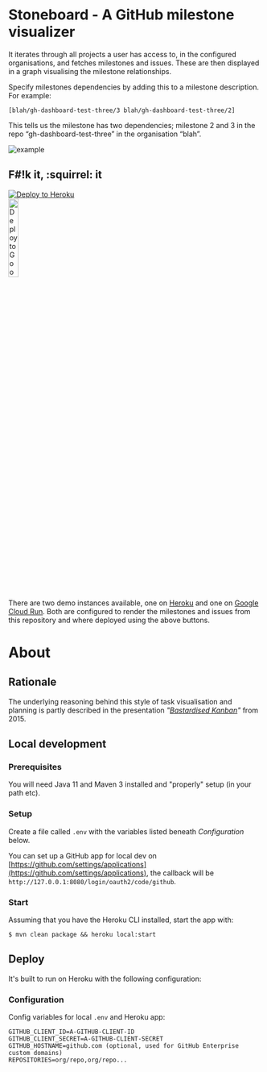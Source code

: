 # Stoneboard - A GitHub milestone visualizer

It iterates through all projects a user has access to, in the configured organisations, and fetches milestones and issues. These are then displayed in a graph visualising the milestone relationships.

Specify milestones dependencies by adding this to a milestone description. For example:

`[blah/gh-dashboard-test-three/3 blah/gh-dashboard-test-three/2]`

This tells us the milestone has two dependencies; milestone 2 and 3 in the repo “gh-dashboard-test-three” in the organisation “blah”.

![example](stoneboard-example.png)

## F#!k it, :squirrel: it

<a href="https://heroku.com/deploy"><img src="https://www.herokucdn.com/deploy/button.svg" alt="Deploy to Heroku"></a>
<br/>
<a href="https://deploy.cloud.run"><img src="https://deploy.cloud.run/button.svg" width="20%" height="auto" alt="Deploy to Google Cloud Run"></a>

There are two demo instances available, one on [Heroku](https://stoneboard.herokuapp.com/) and one on [Google Cloud Run](https://stoneboard-jh667k4lfa-lz.a.run.app/).
Both are configured to render the milestones and issues from this repository and where deployed using the above buttons.

# About

## Rationale

The underlying reasoning behind this style of task visualisation and planning is partly described in the presentation _"[Bastardised Kanban](https://speakerdeck.com/chids/bastardised-kanban)"_ from 2015.

## Local development

### Prerequisites

You will need Java 11 and Maven 3 installed and "properly" setup (in your path etc).

### Setup

Create a file called `.env` with the variables listed beneath _Configuration_ below.

You can set up a GitHub app for local dev on [https://github.com/settings/applications](https://github.com/settings/applications),
the callback will be `http://127.0.0.1:8080/login/oauth2/code/github`.

### Start

Assuming that you have the Heroku CLI installed, start the app with:

    $ mvn clean package && heroku local:start

## Deploy

It's built to run on Heroku with the following configuration:

### Configuration

Config variables for local `.env` and Heroku app:

```
GITHUB_CLIENT_ID=A-GITHUB-CLIENT-ID
GITHUB_CLIENT_SECRET=A-GITHUB-CLIENT-SECRET
GITHUB_HOSTNAME=github.com (optional, used for GitHub Enterprise custom domains)
REPOSITORIES=org/repo,org/repo...
```
